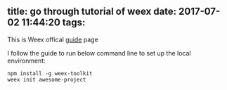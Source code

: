 title: go through tutorial of weex
date: 2017-07-02 11:44:20
tags:
---

This is Weex offical [guide](https://weex.incubator.apache.org/cn/guide) page

I follow the guide to run below command line to set up the local environment:

	npm install -g weex-toolkit
	weex init awesome-project